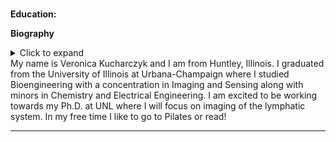 ###  


**Education:**



**Biography**  
<details> <summary>Click to expand</summary>  </details>
My name is Veronica Kucharczyk and I am from Huntley, Illinois. I graduated from the University of Illinois at Urbana-Champaign where I studied Bioengineering with a concentration in Imaging and Sensing along with minors in Chemistry and Electrical Engineering. I am excited to be working towards my Ph.D. at UNL where I will focus on imaging of the lymphatic system. In my free time I like to go to Pilates or read!



---

